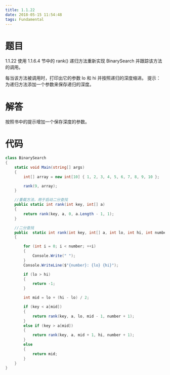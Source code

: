 ```yaml
---
title: 1.1.22
date: 2018-05-15 11:54:48
tags: Fundamental
---
```


# 题目

1.1.22
使用 1.1.6.4 节中的 rank() 递归方法重新实现 BinarySearch 并跟踪该方法的调用。 

每当该方法被调用时，打印出它的参数 lo 和 hi 并按照递归的深度缩进。 
提示：为递归方法添加一个参数来保存递归的深度。

# 解答

按照书中的提示增加一个保存深度的参数。

# 代码

```csharp
class BinarySearch
{
    static void Main(string[] args)
    {
        int[] array = new int[10] { 1, 2, 3, 4, 5, 6, 7, 8, 9, 10 };

        rank(9, array);
    }

    //重载方法，用于启动二分查找
    public static int rank(int key, int[] a)
    {
        return rank(key, a, 0, a.Length - 1, 1);
    }

    //二分查找
    public  static int rank(int key, int[] a, int lo, int hi, int number)
    {

        for (int i = 0; i < number; ++i)
        {
            Console.Write(" ");
        }
        Console.WriteLine($"{number}: {lo} {hi}");

        if (lo > hi)
        {
            return -1;
        }

        int mid = lo + (hi - lo) / 2;

        if (key < a[mid])
        {
            return rank(key, a, lo, mid - 1, number + 1);
        }
        else if (key > a[mid])
        {
            return rank(key, a, mid + 1, hi, number + 1);
        }
        else
        {
            return mid;
        }
    }
}
```

